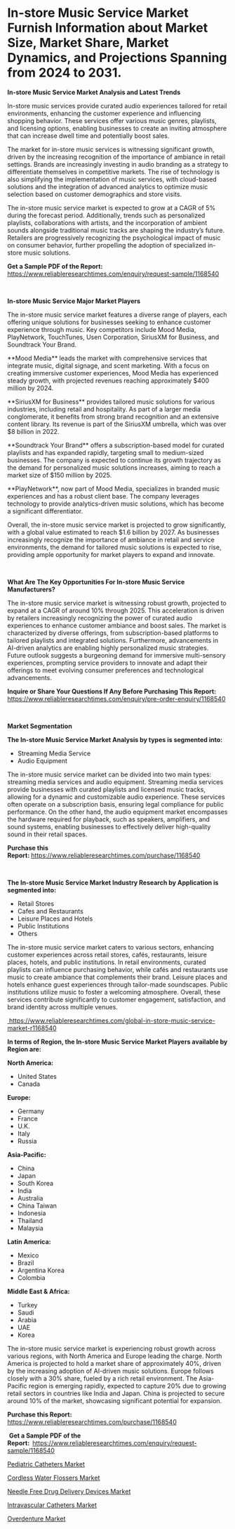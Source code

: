 <p><h1>In-store Music Service Market Furnish Information about Market Size, Market Share, Market Dynamics, and Projections Spanning from 2024 to 2031.</h1></p><p><strong>In-store Music Service Market Analysis and Latest Trends</strong></p>
<p><p>In-store music services provide curated audio experiences tailored for retail environments, enhancing the customer experience and influencing shopping behavior. These services offer various music genres, playlists, and licensing options, enabling businesses to create an inviting atmosphere that can increase dwell time and potentially boost sales.</p><p>The market for in-store music services is witnessing significant growth, driven by the increasing recognition of the importance of ambiance in retail settings. Brands are increasingly investing in audio branding as a strategy to differentiate themselves in competitive markets. The rise of technology is also simplifying the implementation of music services, with cloud-based solutions and the integration of advanced analytics to optimize music selection based on customer demographics and store visits.</p><p>The in-store music service market is expected to grow at a CAGR of 5% during the forecast period. Additionally, trends such as personalized playlists, collaborations with artists, and the incorporation of ambient sounds alongside traditional music tracks are shaping the industry’s future. Retailers are progressively recognizing the psychological impact of music on consumer behavior, further propelling the adoption of specialized in-store music solutions.</p></p>
<p><strong>Get a Sample PDF of the Report:&nbsp;</strong> <a href="https://www.reliableresearchtimes.com/enquiry/request-sample/1168540?utm_campaign=1735&utm_medium=2&utm_source=Github&utm_content=ia&utm_term=30102024&utm_id=in-store-music-service">https://www.reliableresearchtimes.com/enquiry/request-sample/1168540</a></p>
<p>&nbsp;</p>
<p><strong>In-store Music Service Major Market Players</strong></p>
<p><p>The in-store music service market features a diverse range of players, each offering unique solutions for businesses seeking to enhance customer experience through music. Key competitors include Mood Media, PlayNetwork, TouchTunes, Usen Corporation, SiriusXM for Business, and Soundtrack Your Brand. </p><p>**Mood Media** leads the market with comprehensive services that integrate music, digital signage, and scent marketing. With a focus on creating immersive customer experiences, Mood Media has experienced steady growth, with projected revenues reaching approximately $400 million by 2024. </p><p>**SiriusXM for Business** provides tailored music solutions for various industries, including retail and hospitality. As part of a larger media conglomerate, it benefits from strong brand recognition and an extensive content library. Its revenue is part of the SiriusXM umbrella, which was over $8 billion in 2022. </p><p>**Soundtrack Your Brand** offers a subscription-based model for curated playlists and has expanded rapidly, targeting small to medium-sized businesses. The company is expected to continue its growth trajectory as the demand for personalized music solutions increases, aiming to reach a market size of $150 million by 2025. </p><p>**PlayNetwork**, now part of Mood Media, specializes in branded music experiences and has a robust client base. The company leverages technology to provide analytics-driven music solutions, which has become a significant differentiator. </p><p>Overall, the in-store music service market is projected to grow significantly, with a global value estimated to reach $1.6 billion by 2027. As businesses increasingly recognize the importance of ambiance in retail and service environments, the demand for tailored music solutions is expected to rise, providing ample opportunity for market players to expand and innovate.</p></p>
<p>&nbsp;</p>
<p><strong>What Are The Key Opportunities For In-store Music Service Manufacturers?</strong></p>
<p><p>The in-store music service market is witnessing robust growth, projected to expand at a CAGR of around 10% through 2025. This acceleration is driven by retailers increasingly recognizing the power of curated audio experiences to enhance customer ambiance and boost sales. The market is characterized by diverse offerings, from subscription-based platforms to tailored playlists and integrated solutions. Furthermore, advancements in AI-driven analytics are enabling highly personalized music strategies. Future outlook suggests a burgeoning demand for immersive multi-sensory experiences, prompting service providers to innovate and adapt their offerings to meet evolving consumer preferences and technological advancements.</p></p>
<p><strong>Inquire or Share Your Questions If Any Before Purchasing This Report:</strong> <a href="https://www.reliableresearchtimes.com/enquiry/pre-order-enquiry/1168540?utm_campaign=1735&utm_medium=2&utm_source=Github&utm_content=ia&utm_term=30102024&utm_id=in-store-music-service">https://www.reliableresearchtimes.com/enquiry/pre-order-enquiry/1168540</a></p>
<p>&nbsp;</p>
<p><strong>Market Segmentation</strong></p>
<p><strong>The In-store Music Service Market Analysis by types is segmented into:</strong></p>
<p><ul><li>Streaming Media Service</li><li>Audio Equipment</li></ul></p>
<p><p>The in-store music service market can be divided into two main types: streaming media services and audio equipment. Streaming media services provide businesses with curated playlists and licensed music tracks, allowing for a dynamic and customizable audio experience. These services often operate on a subscription basis, ensuring legal compliance for public performance. On the other hand, the audio equipment market encompasses the hardware required for playback, such as speakers, amplifiers, and sound systems, enabling businesses to effectively deliver high-quality sound in their retail spaces.</p></p>
<p><strong>Purchase this Report:&nbsp;</strong><a href="https://www.reliableresearchtimes.com/purchase/1168540?utm_campaign=1735&utm_medium=2&utm_source=Github&utm_content=ia&utm_term=30102024&utm_id=in-store-music-service">https://www.reliableresearchtimes.com/purchase/1168540</a></p>
<p>&nbsp;</p>
<p><strong>The In-store Music Service Market Industry Research by Application is segmented into:</strong></p>
<p><ul><li>Retail Stores</li><li>Cafes and Restaurants</li><li>Leisure Places and Hotels</li><li>Public Institutions</li><li>Others</li></ul></p>
<p><p>The in-store music service market caters to various sectors, enhancing customer experiences across retail stores, cafés, restaurants, leisure places, hotels, and public institutions. In retail environments, curated playlists can influence purchasing behavior, while cafés and restaurants use music to create ambiance that complements their brand. Leisure places and hotels enhance guest experiences through tailor-made soundscapes. Public institutions utilize music to foster a welcoming atmosphere. Overall, these services contribute significantly to customer engagement, satisfaction, and brand identity across multiple venues.</p></p>
<p><a href="https://www.reliableresearchtimes.com/global-in-store-music-service-market-r1168540?utm_campaign=1735&utm_medium=2&utm_source=Github&utm_content=ia&utm_term=30102024&utm_id=in-store-music-service">&nbsp;https://www.reliableresearchtimes.com/global-in-store-music-service-market-r1168540</a></p>
<p><strong>In terms of Region, the In-store Music Service Market Players available by Region are:</strong></p>
<p>
    <p> <strong> North America: </strong>
        <ul>
            <li>United States</li>
            <li>Canada</li>
        </ul>
        </p> 
    <p> <strong> Europe: </strong>
        <ul>
            <li>Germany</li>
            <li>France</li>
            <li>U.K.</li>
            <li>Italy</li>
            <li>Russia</li>
        </ul>
        </p> 
    <p> <strong> Asia-Pacific: </strong>
        <ul>
            <li>China</li>
            <li>Japan</li>
            <li>South Korea</li>
            <li>India</li>
            <li>Australia</li>
            <li>China Taiwan</li>
            <li>Indonesia</li>
            <li>Thailand</li>
            <li>Malaysia</li>
        </ul>
        </p> 
    <p> <strong> Latin America: </strong>
        <ul>
            <li>Mexico</li>
            <li>Brazil</li>
            <li>Argentina Korea</li>
            <li>Colombia</li>
        </ul>
        </p> 
    <p> <strong> Middle East & Africa: </strong>
        <ul>
            <li>Turkey</li>
            <li>Saudi</li>
            <li>Arabia</li>
            <li>UAE</li>
            <li>Korea</li>
        </ul>
    </p>
    </p>
<p><p>The in-store music service market is experiencing robust growth across various regions, with North America and Europe leading the charge. North America is projected to hold a market share of approximately 40%, driven by the increasing adoption of AI-driven music solutions. Europe follows closely with a 30% share, fueled by a rich retail environment. The Asia-Pacific region is emerging rapidly, expected to capture 20% due to growing retail sectors in countries like India and Japan. China is projected to secure around 10% of the market, showcasing significant potential for expansion.</p></p>
<p><strong>Purchase this Report: </strong><a href="https://www.reliableresearchtimes.com/purchase/1168540?utm_campaign=1735&utm_medium=2&utm_source=Github&utm_content=ia&utm_term=30102024&utm_id=in-store-music-service">https://www.reliableresearchtimes.com/purchase/1168540</a></p>
<p>&nbsp;<strong>Get a Sample PDF of the Report:&nbsp;&nbsp;</strong><a href="https://www.reliableresearchtimes.com/enquiry/request-sample/1168540?utm_campaign=1735&utm_medium=2&utm_source=Github&utm_content=ia&utm_term=30102024&utm_id=in-store-music-service">https://www.reliableresearchtimes.com/enquiry/request-sample/1168540</a></p>
<p><strong></strong></p>
<p><p><a href="https://www.linkedin.com/pulse/surfing-pediatric-catheters-wave-riding-market-currents-2031-nljof?utm_campaign=1735&utm_medium=2&utm_source=Github&utm_content=ia&utm_term=30102024&utm_id=in-store-music-service">Pediatric Catheters Market</a></p><p><a href="https://www.linkedin.com/pulse/market-forecasting-change-global-cordless-water-flossers-dynamics-xnpwf?utm_campaign=1735&utm_medium=2&utm_source=Github&utm_content=ia&utm_term=30102024&utm_id=in-store-music-service">Cordless Water Flossers Market</a></p><p><a href="https://www.linkedin.com/pulse/needle-free-drug-delivery-devices-market-opportunities-emerging-ilrrf?utm_campaign=1735&utm_medium=2&utm_source=Github&utm_content=ia&utm_term=30102024&utm_id=in-store-music-service">Needle Free Drug Delivery Devices Market</a></p><p><a href="https://www.linkedin.com/pulse/intravascular-catheters-ecosystem-mapping-innovation-value-chains-mjp3f?utm_campaign=1735&utm_medium=2&utm_source=Github&utm_content=ia&utm_term=30102024&utm_id=in-store-music-service">Intravascular Catheters Market</a></p><p><a href="https://www.linkedin.com/pulse/future-ready-strategic-insights-global-overdenture-market-2024-h1jsf?utm_campaign=1735&utm_medium=2&utm_source=Github&utm_content=ia&utm_term=30102024&utm_id=in-store-music-service">Overdenture Market</a></p></p>